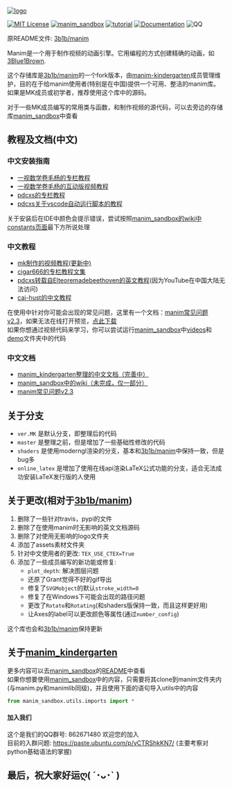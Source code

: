 [![logo](assets/raster_images/logo.png)](https://github.com/manim-kindergarten/manim)

[![MIT License](https://img.shields.io/badge/license-MIT-blue.svg?style=flat)](http://choosealicense.com/licenses/mit/)
[![manim_sandbox](https://img.shields.io/badge/mk-manim__sandbox-brightgreen.svg)](https://github.com/manim-kindergarten/manim_sandbox/)
[![tutorial](https://img.shields.io/badge/tutorial-on_bilibili-ff69b4.svg)](https://space.bilibili.com/171431343/favlist?fid=947158443)
[![Documentation](https://img.shields.io/badge/docs-manim__document__zh-blue.svg)](https://manim.ml/)
![QQ](https://img.shields.io/badge/QQ-862671480-red.svg?style=flat)

原README文件: [3b1b/manim](https://github.com/3b1b/manim/blob/master/README.md)

Manim是一个用于制作视频的动画引擎。它用编程的方式创建精确的动画，如[3Blue1Brown](https://www.3blue1brown.com/).

这个存储库是[3b1b/manim](https://github.com/3b1b/manim)的一个fork版本，由[manim-kindergarten](https://github.com/manim-kindergarten)成员管理维护，目的在于给manim使用者(特别是在中国)提供一个可用、整洁的manim库。如果是MK成员或初学者，推荐使用这个库中的源码。

对于一些MK成员编写的常用类与函数，和制作视频的源代码，可以去旁边的存储库[manim_sandbox](https://github.com/manim-kindergarten/manim_sandbox/)中查看

## 教程及文档(中文)

### 中文安装指南
- [一视数学卷毛杨的专栏教程](https://www.bilibili.com/read/cv4139851)
- [一视数学卷毛杨的互动版视频教程](https://www.bilibili.com/video/BV1ap4y1C7NF)
- [pdcxs的专栏教程](https://www.bilibili.com/read/cv3387999)
- [pdcxs关于vscode自动运行脚本的教程](https://www.bilibili.com/read/cv4152112)

关于安装后在IDE中颜色会提示错误，尝试按照[manim_sandbox的wiki中constants页面](https://github.com/manim-kindergarten/manim_sandbox/wiki/constants%E5%B8%B8%E9%87%8F)最下方所说处理

### 中文教程
- [mk制作的视频教程(更新中)](https://space.bilibili.com/171431343/favlist?fid=947158443)
- [cigar666的专栏教程文集](https://www.bilibili.com/read/readlist/rl82339)
- [pdcxs转载自Elteoremadebeethoven的英文教程](https://www.bilibili.com/video/av64023740)(因为YouTube在中国大陆无法访问)
- [cai-hust的中文教程](https://github.com/cai-hust/manim-tutorial-CN)

在使用中针对你可能会出现的常见问题，这里有一个文档：[manim常见问题v2.3](https://github.com/manim-kindergarten/manim_sandbox/blob/master/documents/manim%E5%B8%B8%E8%A7%81%E9%97%AE%E9%A2%98v2.3.pdf)，如果无法在线打开预览，[点此下载](https://github.com/manim-kindergarten/manim_sandbox/blob/master/documents/manim%E5%B8%B8%E8%A7%81%E9%97%AE%E9%A2%98v2.3.pdf?raw=True)<br>
如果你想通过视频代码来学习，你可以尝试运行[manim_sandbox](https://github.com/manim-kindergarten/manim_sandbox/)中[videos](https://github.com/manim-kindergarten/manim_sandbox/tree/master/videos)和[demo](https://github.com/manim-kindergarten/manim_sandbox/tree/master/demo)文件夹中的代码

### 中文文档
- [manim_kindergarten整理的中文文档（完善中）](https://manim.ml/)
- [manim_sandbox中的wiki（未完成，仅一部分）](https://github.com/manim-kindergarten/manim_sandbox/wiki)
- [manim常见问题v2.3](https://github.com/manim-kindergarten/manim_sandbox/blob/master/documents/manim%E5%B8%B8%E8%A7%81%E9%97%AE%E9%A2%98v2.3.pdf)

## 关于分支
- `ver.MK` 是默认分支，即整理后的代码
- `master` 是整理之前，但是增加了一些基础性修改的代码
- `shaders` 是使用moderngl渲染的分支，基本和[3b1b/manim](https://github.com/3b1b/manim)中保持一致，但是bug多
- `online_latex` 是增加了使用在线api渲染LaTeX公式功能的分支，适合无法成功安装LaTeX发行版的人使用

## 关于更改(相对于[3b1b/manim](https://github.com/3b1b/manim))
1. 删除了一些针对travis，pypi的文件
2. 删除了在使用manim时无影响的英文文档源码
3. 删除了对使用无影响的logo文件夹
4. 添加了assets素材文件夹
5. 针对中文使用者的更改: `TEX_USE_CTEX=True`
6. 添加了一些成员编写的新功能或修复:
    - `plot_depth`: 解决图层问题
    - 还原了Grant觉得不好的gif导出
    - 修复了`SVGMobject`的默认`stroke_width=0`
    - 修复了在Windows下可能会出现的路径问题
    - 更改了`Rotate`和`Rotating`(和shaders版保持一致，而且这样更好用)
    - 让Axes的label可以更改颜色等属性(通过`number_config`)

这个库也会和[3b1b/manim](https://github.com/3b1b/manim)保持更新

## 关于[manim_kindergarten](https://github.com/manim-kindergarten/)
更多内容可以去[manim_sandbox](https://github.com/manim-kindergarten/manim_sandbox/)的[README](https://github.com/manim-kindergarten/manim_sandbox/blob/master/README.md)中查看<br>
如果你想要使用[manim_sandbox](https://github.com/manim-kindergarten/manim_sandbox/)中的内容，只需要将其clone到manim文件夹内(与manim.py和manimlib同级)，并且使用下面的语句导入utils中的内容
```python
from manim_sandbox.utils.imports import *
```

#### 加入我们
这个是我们的QQ群号: 862671480 欢迎您的加入<br>
目前的入群问题: https://paste.ubuntu.com/p/vCTRShkKN7/ (主要考察对python基础语法的掌握)


最后，祝大家好运ღ( ´･ᴗ･` )
------------------
